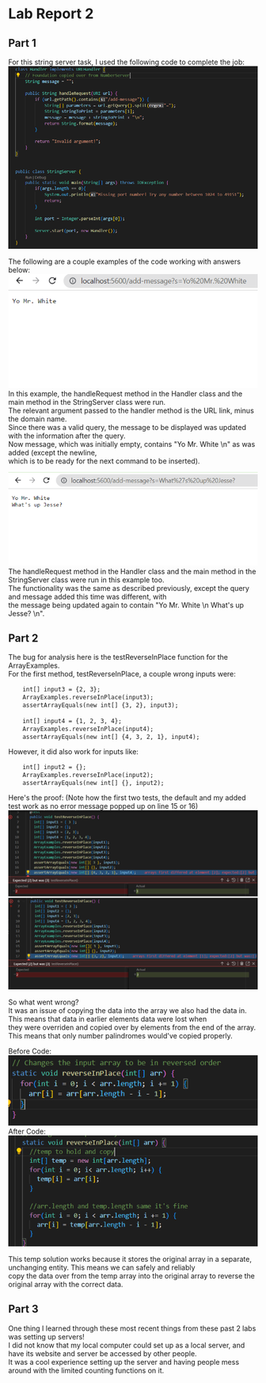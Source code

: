 # Lab Report 2  
  
## Part 1  
For this string server task, I used the following code to complete the job:  
![Image](StringServerCode.PNG)  
  
The following are a couple examples of the code working with answers below:  
![Image](StringServerExample1.PNG)  
In this example, the handleRequest method in the Handler class and the main method in the StringServer class were run.  
The relevant argument passed to the handler method is the URL link, minus the domain name.  
Since there was a valid query, the message to be displayed was updated with the information after the query.  
Now message, which was initially empty, contains "Yo Mr. White \n" as was added (except the newline,  
which is to be ready for the next command to be inserted).  
  
![Image](StringServerExample2.PNG)  
The handleRequest method in the Handler class and the main method in the StringServer class were run in this example too.  
The functionality was the same as described previously, except the query and message added this time was different, with  
the message being updated again to contain "Yo Mr. White \n What's up Jesse? \n".

## Part 2  
The bug for analysis here is the testReverseInPlace function for the ArrayExamples.  
For the first method, testReverseInPlace, a couple wrong inputs were:  
```
    int[] input3 = {2, 3};  
    ArrayExamples.reverseInPlace(input3);  
    assertArrayEquals(new int[] {3, 2}, input3);  
      
    int[] input4 = {1, 2, 3, 4};
    ArrayExamples.reverseInPlace(input4);
    assertArrayEquals(new int[] {4, 3, 2, 1}, input4);
```  
However, it did also work for inputs like:  
```
    int[] input2 = {};
    ArrayExamples.reverseInPlace(input2);
    assertArrayEquals(new int[] {}, input2);
```  
Here's the proof: (Note how the first two tests, the default and my added test work as no error message popped up on line 15 or 16)    
![Image](testReverseInPlaceFailure1.PNG)  
![Image](testReverseInPlaceFailure2.PNG)    

So what went wrong?  
It was an issue of copying the data into the array we also had the data in. This means that data in earlier elements data were lost when  
they were overriden and copied over by elements from the end of the array. This means that only number palindromes would've copied properly.  

Before Code:  
![Image](testReverseInPlaceBefore.PNG)  
After Code:  
![Image](testReverseInPlaceAfter.PNG)  

This temp solution works because it stores the original array in a separate, unchanging entity. This means we can safely and reliably  
copy the data over from the temp array into the original array to reverse the original array with the correct data.  
  
## Part 3  
One thing I learned through these most recent things from these past 2 labs was setting up servers!  
I did not know that my local computer could set up as a local server, and have its website and server be accessed by other people.  
It was a cool experience setting up the server and having people mess around with the limited counting functions on it.
